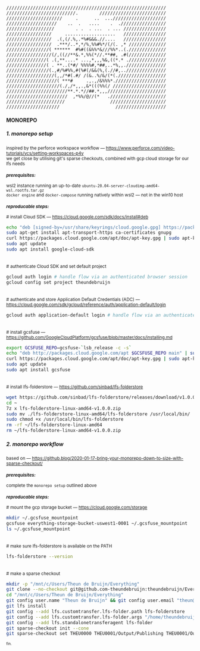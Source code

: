 ```
////////////////////////////////////////////////////////////
//////////////////////////.        /////////////////////////
/////////////////////     .      ..  ...////////////////////
///////////////////    ..  .   ....    .  ./////////////////
//////////////////        . .  . ...  . ... ////////////////
/////////////////     ...................   ////////////////
/////////////////  .(,(/.%,.*%#&&&.//....   ////////////////
/////////////////  .***/..*,*/%,%%#%*/(/(. ,* //////////////
////////////////( ******  #%#((&%%*&///%%*..(.//////////////
/////////////////(/,((//**&.*,%%(*//.**##, .#(//////////////
///////////////( .(,**....* ...,*,,,%&,((*.* .//////////////
///////////////( . **..(*#/ %%%%#,*##,..*%,,.///////////////
////////////////(.,#/%#%%,#(%#(/&&(%,(.//#,..///////////////
//////////////////(,,/*#(.#/ /(&..%/&/(*(.//////////////////
///////////////////( ***#     .,.,/&%%%*.///////////////////
////////////////////(./,/*,,.,&*(((%%(/ ////////////////////
///////////////////////**.*.*//##.*,,,//////////////////////
///////////////////////  ,*%%/@//(*   ./////////////////////
//////////////////////                 /////////////////////
////////////////////                     ///////////////////
```
#### MONOREPO

##### 1. monorepo setup
<sup>inspired by the perforce workspace workflow — https://www.perforce.com/video-tutorials/vcs/setting-workspaces-p4v</sup>  
<sup>we get close by utilising git's sparse checkouts, combined with gcp cloud storage for our lfs needs</sup>   
\
<sup><b>_prerequisites:_</b>\
\
wsl2 instance running an up-to-date `ubuntu-20.04-server-cloudimg-amd64-wsl.rootfs.tar.gz`\
`docker engine` and `docker-compose` running natively within wsl2 — not in the win10 host\
</sup>
<br/>
<sup><b>_reproducable steps:_</b>\
\
</sup>
<sup>\# install Cloud SDK — https://cloud.google.com/sdk/docs/install#deb</sup>  
```zsh
echo "deb [signed-by=/usr/share/keyrings/cloud.google.gpg] https://packages.cloud.google.com/apt cloud-sdk main" | sudo tee -a /etc/apt/sources.list.d/google-cloud-sdk.list
sudo apt-get install apt-transport-https ca-certificates gnupg
curl https://packages.cloud.google.com/apt/doc/apt-key.gpg | sudo apt-key --keyring /usr/share/keyrings/cloud.google.gpg add -
sudo apt update
sudo apt install google-cloud-sdk
```
\
<sup>\# authenticate Cloud SDK and set default project</sup>  
```zsh
gcloud auth login # handle flow via an authenticated browser session
gcloud config set project theundebruijn
```
\
<sup>\# authenticate and store Application Default Credentials (ADC) — https://cloud.google.com/sdk/gcloud/reference/auth/application-default/login</sup>  
```zsh
gcloud auth application-default login # handle flow via an authenticated browser session
```
\
<sup>\# install gcsfuse — https://github.com/GoogleCloudPlatform/gcsfuse/blob/master/docs/installing.md</sup>  
```zsh
export GCSFUSE_REPO=gcsfuse-`lsb_release -c -s`
echo "deb http://packages.cloud.google.com/apt $GCSFUSE_REPO main" | sudo tee /etc/apt/sources.list.d/gcsfuse.list
curl https://packages.cloud.google.com/apt/doc/apt-key.gpg | sudo apt-key add -
sudo apt update
sudo apt install gcsfuse
```
\
<sup>\# install lfs-folderstore — https://github.com/sinbad/lfs-folderstore</sup>  
```zsh
wget https://github.com/sinbad/lfs-folderstore/releases/download/v1.0.0/lfs-folderstore-linux-amd64-v1.0.0.zip -P ~
cd ~
7z x lfs-folderstore-linux-amd64-v1.0.0.zip
sudo mv ./lfs-folderstore-linux-amd64/lfs-folderstore /usr/local/bin/
sudo chmod +x /usr/local/bin/lfs-folderstore
rm -rf ~/lfs-folderstore-linux-amd64
rm ~/lfs-folderstore-linux-amd64-v1.0.0.zip
```
##### 2. monorepo workflow
<sup>based on — https://github.blog/2020-01-17-bring-your-monorepo-down-to-size-with-sparse-checkout/</sup>  
\
<sup><b>_prerequisites:_</b>\
\
complete the `monorepo setup` outlined above\
</sup>
<br/>
<sup><b>_reproducable steps:_</b>\
\
</sup>
<sup>\# mount the gcp storage bucket — https://cloud.google.com/storage</sup>  
```zsh
mkdir ~/.gcsfuse_mountpoint
gcsfuse everything-storage-bucket-uswest1-0001 ~/.gcsfuse_mountpoint
ls ~/.gcsfuse_mountpoint
```
\
<sup>\# make sure lfs-folderstore is available on the PATH</sup>  
```zsh
lfs-folderstore --version
```
\
<sup>\# make a sparse checkout</sup>  
```zsh
mkdir -p "/mnt/c/Users/Theun de Bruijn/Everything"
git clone --no-checkout git@github.com-theundebruijn:theundebruijn/Everything.git "/mnt/c/Users/Theun de Bruijn/Everything"
cd "/mnt/c/Users/Theun de Bruijn/Everything"
git config user.name "Theun de Bruijn" && git config user.email "theun@theundebruijn.com"
git lfs install
git config --add lfs.customtransfer.lfs-folder.path lfs-folderstore
git config --add lfs.customtransfer.lfs-folder.args "/home/theundebruijn/.gcsfuse_mountpoint"
git config --add lfs.standalonetransferagent lfs-folder
git sparse-checkout init --cone
git sparse-checkout set THEU0000 THEU0001/Output/Publishing THEU0001/Output/3D
```
<sub><sup>fin.</sup></sub>
